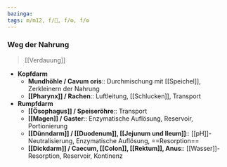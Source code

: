 ```yaml
---
bazinga: 
tags: m/m12, f/💩, f/⚙️, f/⚙️
---
```

### Weg der Nahrung
> [[Verdauung]]
- **Kopfdarm**
	- **Mundhöhle / Cavum oris**:: Durchmischung mit [[Speichel]], Zerkleinern der Nahrung
	- **[[Pharynx]] / Rachen**:: Luftleitung, [[Schlucken]], Transport
- **Rumpfdarm**
	- **[[Ösophagus]] / Speiseröhre**:: Transport
	- **[[Magen]] / Gaster**:: Enzymatische Auflösung, Reservoir, Portionierung
	- **[[Dünndarm]] / [[Duodenum]], [[Jejunum und Ileum]]**:: [[pH]]-Neutralisierung, Enzymatische Auflösung, ==Resorption==
	- **[[Dickdarm]] / Caecum, [[Colon]], [[Rektum]], Anus**:: [[Wasser]]-Resorption, Reservoir, Kontinenz